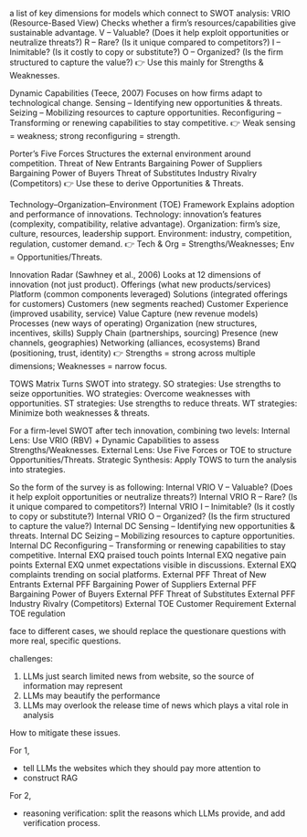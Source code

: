 a list of key dimensions for models which connect to SWOT analysis:
VRIO (Resource-Based View)
    Checks whether a firm’s resources/capabilities give sustainable advantage.
    V – Valuable? (Does it help exploit opportunities or neutralize threats?)
    R – Rare? (Is it unique compared to competitors?)
    I – Inimitable? (Is it costly to copy or substitute?)
    O – Organized? (Is the firm structured to capture the value?)
    👉 Use this mainly for Strengths & Weaknesses.

Dynamic Capabilities (Teece, 2007)
    Focuses on how firms adapt to technological change.
    Sensing – Identifying new opportunities & threats.
    Seizing – Mobilizing resources to capture opportunities.
    Reconfiguring – Transforming or renewing capabilities to stay competitive.
    👉 Weak sensing = weakness; strong reconfiguring = strength.

Porter’s Five Forces
    Structures the external environment around competition.
    Threat of New Entrants
    Bargaining Power of Suppliers
    Bargaining Power of Buyers
    Threat of Substitutes
    Industry Rivalry (Competitors)
    👉 Use these to derive Opportunities & Threats.

Technology–Organization–Environment (TOE) Framework
    Explains adoption and performance of innovations.
    Technology: innovation’s features (complexity, compatibility, relative advantage).
    Organization: firm’s size, culture, resources, leadership support.
    Environment: industry, competition, regulation, customer demand.
    👉 Tech & Org = Strengths/Weaknesses; Env = Opportunities/Threats.

Innovation Radar (Sawhney et al., 2006)
    Looks at 12 dimensions of innovation (not just product).
    Offerings (what new products/services)
    Platform (common components leveraged)
    Solutions (integrated offerings for customers)
    Customers (new segments reached)
    Customer Experience (improved usability, service)
    Value Capture (new revenue models)
    Processes (new ways of operating)
    Organization (new structures, incentives, skills)
    Supply Chain (partnerships, sourcing)
    Presence (new channels, geographies)
    Networking (alliances, ecosystems)
    Brand (positioning, trust, identity)
    👉 Strengths = strong across multiple dimensions; Weaknesses = narrow focus.

TOWS Matrix
    Turns SWOT into strategy.
    SO strategies: Use strengths to seize opportunities.
    WO strategies: Overcome weaknesses with opportunities.
    ST strategies: Use strengths to reduce threats.
    WT strategies: Minimize both weaknesses & threats.

For a firm-level SWOT after tech innovation, combining two levels:
    Internal Lens: Use VRIO (RBV) + Dynamic Capabilities to assess Strengths/Weaknesses.
    External Lens: Use Five Forces or TOE to structure Opportunities/Threats.
    Strategic Synthesis: Apply TOWS to turn the analysis into strategies.

So the form of the survey is as following:
    Internal VRIO V – Valuable? (Does it help exploit opportunities or neutralize threats?)
    Internal VRIO R – Rare? (Is it unique compared to competitors?)
    Internal VRIO I – Inimitable? (Is it costly to copy or substitute?)
    Internal VRIO O – Organized? (Is the firm structured to capture the value?)
    Internal DC Sensing – Identifying new opportunities & threats.
    Internal DC Seizing – Mobilizing resources to capture opportunities.
    Internal DC Reconfiguring – Transforming or renewing capabilities to stay competitive.
    Internal EXQ   praised touch points
    Internal EXQ   negative pain points
    External EXQ   unmet expectations visible in discussions.
    External EXQ   complaints trending on social platforms.
    External PFF   Threat of New Entrants
    External PFF   Bargaining Power of Suppliers
    External PFF   Bargaining Power of Buyers
    External PFF   Threat of Substitutes
    External PFF   Industry Rivalry (Competitors)
    External TOE   Customer Requirement
    External TOE   regulation

face to different cases, we should replace the questionare questions with more real, specific questions.

challenges:
1. LLMs just search limited news from website, so the source of information may represent 
2. LLMs may beautify the performance 
3. LLMs may overlook the release time of news which plays a vital role in analysis

How to mitigate these issues.

For 1, 
- tell LLMs the websites which they should pay more attention to
- construct RAG

For 2,
- reasoning verification: split the reasons which LLMs provide, and add verification process.
    